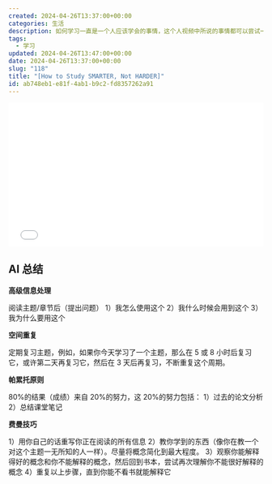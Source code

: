 ```yaml
---
created: 2024-04-26T13:37:00+00:00
categories: 生活
description: 如何学习一直是一个人应该学会的事情，这个人视频中所说的事情都可以尝试一下。
tags:
  - 学习
updated: 2024-04-26T13:47:00+00:00
date: 2024-04-26T13:37:00+00:00
slug: "118"
title: "[How to Study SMARTER, Not HARDER]"
id: ab748eb1-e81f-4ab1-b9c2-fd8357262a91
---
```


<div style="width: 100%; margin-top: 4px; margin-bottom: 4px;"><iframe src="//player.bilibili.com/player.html?bvid=BV1dr4y1B7hr&page=1&autoplay=0" scrolling="no" border="0" frameborder="no" framespacing="0" allowfullscreen="true" style="width: 100%; margin:0; aspect-ratio: 16/9;"> </iframe></div>

## AI 总结

**高级信息处理**

阅读主题/章节后（提出问题）
1）我怎么使用这个
2）我什么时候会用到这个
3）我为什么要用这个

**空间重复**

定期复习主题，例如，如果你今天学习了一个主题，那么在 5 或 8 小时后复习它，或许第二天再复习它，然后在 3 天后再复习，不断重复这个周期。

**帕累托原则**

80%的结果（成绩）来自 20%的努力，这 20%的努力包括：
1）过去的论文分析
2）总结课堂笔记

**费曼技巧**

1）用你自己的话重写你正在阅读的所有信息
2）教你学到的东西（像你在教一个对这个主题一无所知的人一样）。尽量将概念简化到最大程度。
3）观察你能解释得好的概念和你不能解释的概念，然后回到书本，尝试再次理解你不能很好解释的概念
4）重复以上步骤，直到你能不看书就能解释它

